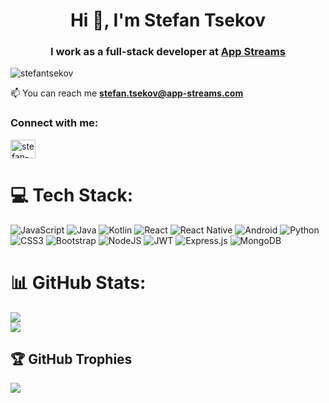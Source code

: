 <h1 align="center">Hi 👋, I'm Stefan Tsekov</h1>
<h3 align="center">I work as a full-stack developer at <a href="https://app-streams.com" target="blank">App Streams</a></h3>

<p align="left"> <img src="https://komarev.com/ghpvc/?username=stefantsekov&label=Profile%20views&color=0e75b6&style=flat" alt="stefantsekov" /> </p>

📫 You can reach me **stefan.tsekov@app-streams.com**

<h3 align="left">Connect with me:</h3>
<p align="left">
<a href="https://www.linkedin.com/in/stsekov/" target="blank"><img align="center" src="https://raw.githubusercontent.com/rahuldkjain/github-profile-readme-generator/master/src/images/icons/Social/linked-in-alt.svg" alt="stefan-tsekov" height="30" width="40" /></a>
</p>

 # 💻 Tech Stack:
![JavaScript](https://img.shields.io/badge/javascript-%23323330.svg?style=for-the-badge&logo=javascript&logoColor=%23F7DF1E) ![Java](https://img.shields.io/badge/Java-ED8B00?style=for-the-badge&logo=java&logoColor=white) ![Kotlin](https://img.shields.io/badge/Kotlin-0095D5?&style=for-the-badge&logo=kotlin&logoColor=white) ![React](https://img.shields.io/badge/react-%2320232a.svg?style=for-the-badge&logo=react&logoColor=%2361DAFB) ![React Native](https://img.shields.io/badge/React_Native-20232A?style=for-the-badge&logo=react&logoColor=61DAFB) ![Android](https://img.shields.io/badge/Android-3DDC84?style=for-the-badge&logo=android&logoColor=white) ![Python](https://img.shields.io/badge/Python-3776AB?style=for-the-badge&logo=python&logoColor=white) ![CSS3](https://img.shields.io/badge/css3-%231572B6.svg?style=for-the-badge&logo=css3&logoColor=white) ![Bootstrap](https://img.shields.io/badge/bootstrap-%23563D7C.svg?style=for-the-badge&logo=bootstrap&logoColor=white) ![NodeJS](https://img.shields.io/badge/node.js-6DA55F?style=for-the-badge&logo=node.js&logoColor=white) ![JWT](https://img.shields.io/badge/JWT-black?style=for-the-badge&logo=JSON%20web%20tokens) ![Express.js](https://img.shields.io/badge/express.js-%23404d59.svg?style=for-the-badge&logo=express&logoColor=%2361DAFB) ![MongoDB](https://img.shields.io/badge/MongoDB-%234ea94b.svg?style=for-the-badge&logo=mongodb&logoColor=white)

# 📊 GitHub Stats:
![](https://github-readme-stats.vercel.app/api?username=stefantsekov&theme=dark&hide_border=false&include_all_commits=true&count_private=true)<br/>
![](https://github-readme-streak-stats.herokuapp.com/?user=stefantsekov&theme=dark&hide_border=false)<br/>

## 🏆 GitHub Trophies
![](https://github-profile-trophy.vercel.app/?username=stefantsekov&theme=dark&no-frame=true&no-bg=true&margin-w=4)
